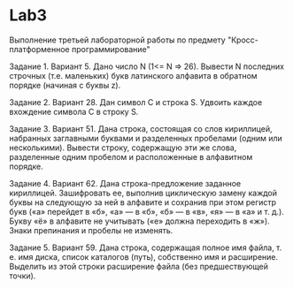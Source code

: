# Lab3
Выполнение третьей лабораторной работы по предмету "Кросс-платформенное программирование"

Задание 1. Вариант 5. Дано число N (1<= N => 26). Вывести N последних строчных (т.е. маленьких) букв латинского алфавита в обратном порядке (начиная с буквы z).

Задание 2. Вариант 28. Дан символ C и строка S. Удвоить каждое вхождение символа С в строку S.

Задание 3. Вариант 51. Дана строка, состоящая со слов кириллицей, набранных заглавными буквами и разделенных пробелами (одним или несколькими).
Вывести строку, содержащую эти же слова, разделенные одним пробелом и расположенные в алфавитном порядке.

Задание 4. Вариант 62. Дана строка-предложение заданное кириллицей.
Зашифровать ее, выполнив циклическую замену каждой буквы на следующую за ней в алфавите и сохранив при этом регистр букв («а» перейдет в «б», «а» — в «б», «б» — в «в», «я» — в «а» и т. д.).
Букву «ё» в алфавите не учитывать («е» должна переходить в «ж»). Знаки препинания и пробелы не изменять.

Задание 5. Вариант 59. Дана строка, содержащая полное имя файла, т. е. имя диска, список каталогов (путь), собственно имя и расширение. 
Выделить из этой строки расширение файла (без предшествующей точки).
